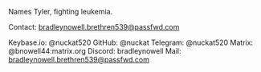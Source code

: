 Names Tyler, fighting leukemia.

Contact: bradleynowell.brethren539@passfwd.com


Keybase.io: @nuckat520
GitHub: @nuckat
Telegram: @nuckat520
Matrix: @bnowell44:matrix.org
Discord: bradleynowell
Mail: bradleynowell.brethren539@passfwd.com


<!---
nuckat/nuckat is a ✨ special ✨ repository because its `README.md` (this file) appears on your GitHub profile.
You can click the Preview link to take a look at your changes.
--->
